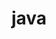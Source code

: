 ---
layout: list
title:  java
slug:   java
description: >
  자바와 코틀린 등 JVM 기반 언어를 정리해요 🦕
menu: true
---